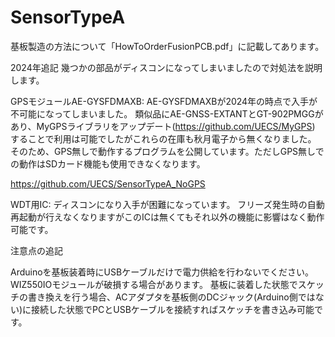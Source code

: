 # SensorTypeA
基板製造の方法について「HowToOrderFusionPCB.pdf」に記載してあります。

2024年追記
幾つかの部品がディスコンになってしまいましたので対処法を説明します。

GPSモジュールAE-GYSFDMAXB:
AE-GYSFDMAXBが2024年の時点で入手が不可能になってしまいました。
類似品にAE-GNSS-EXTANTとGT-902PMGGがあり、MyGPSライブラリをアップデート(https://github.com/UECS/MyGPS) することで利用は可能でしたがこれらの在庫も秋月電子から無くなりました。
そのため、GPS無しで動作するプログラムを公開しています。ただしGPS無しでの動作はSDカード機能も使用できなくなります。

https://github.com/UECS/SensorTypeA_NoGPS

WDT用IC:
ディスコンになり入手が困難になっています。
フリーズ発生時の自動再起動が行えなくなりますがこのICは無くてもそれ以外の機能に影響はなく動作可能です。

注意点の追記

Arduinoを基板装着時にUSBケーブルだけで電力供給を行わないでください。WIZ550IOモジュールが破損する場合があります。
基板に装着した状態でスケッチの書き換えを行う場合、ACアダプタを基板側のDCジャック(Arduino側ではない)に接続した状態でPCとUSBケーブルを接続すればスケッチを書き込み可能です。
